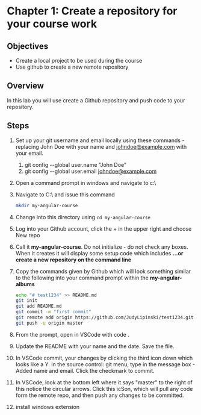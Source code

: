 # Chapter 1: Create a repository for your course work

## Objectives

- Create a local project to be used during the course
- Use github to create a new remote repository

## Overview

In this lab you will use create a Github repository and push code to your repository.

## Steps

1. Set up your git username and email locally using these commands - replacing John Doe with your name and johndoe@example.com with your email.

   1. git config --global user.name "John Doe"
   2. git config --global user.email johndoe@example.com

1. Open a command prompt in windows and navigate to c:\

1. Navigate to C:\ and issue this command

   ```bash
   mkdir my-angular-course
   ```

1. Change into this directory using `cd my-angular-course`

1. Log into your Github account, click the + in the upper right and choose New repo

1. Call it **my-angular-course**. Do not initialize - do not check any boxes. When it creates it will display some setup code which includes **…or create a new repository on the command line**

1. Copy the commands given by Github which will look something similar to the following into your command prompt within the **my-angular-albums**

   ```bash
   echo "# test1234" >> README.md
   git init
   git add README.md
   git commit -m "first commit"
   git remote add origin https://github.com/JudyLipinski/test1234.git
   git push -u origin master
   ```

1. From the prompt, open in VSCode with code .

1. Update the README with your name and the date. Save the file.

1. In VSCode commit, your changes by clicking the third icon down which looks like a Y. In the source control: git menu, type in the message box - Added name and email. Click the checkmark to commit.

1. In VSCode, look at the bottom left where it says "master" to the right of this notice the circular arrows. Click this icSon, which will pull any code form the remote repo, and then push any changes to be committed.

1. install windows extension
